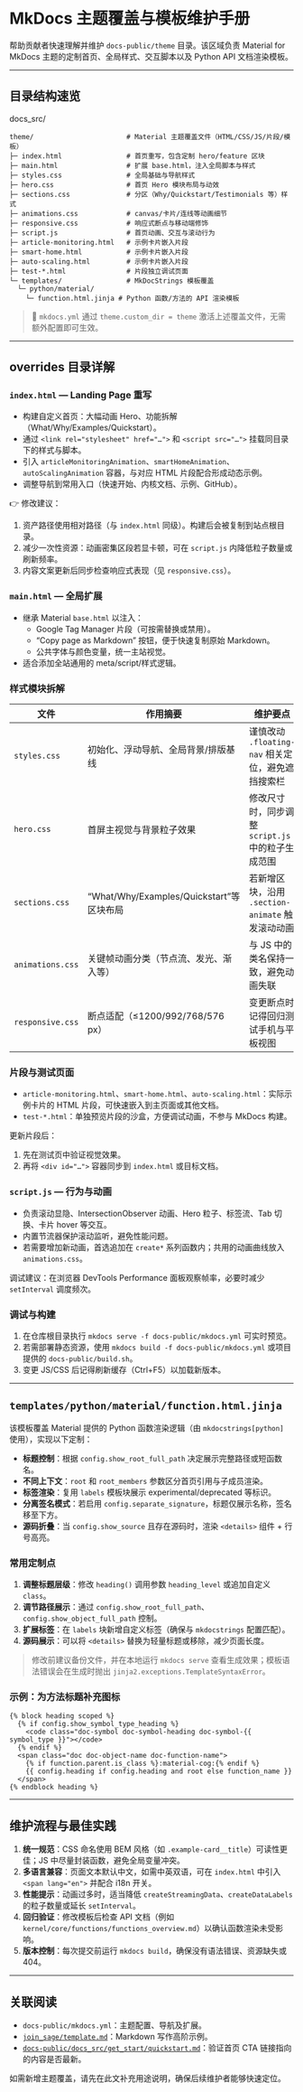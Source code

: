 # MkDocs 主题覆盖与模板维护手册

帮助贡献者快速理解并维护 `docs-public/theme` 目录。该区域负责 Material for MkDocs 主题的定制首页、全局样式、交互脚本以及 Python API 文档渲染模板。

---

## 目录结构速览

docs_src/
```text
theme/                       # Material 主题覆盖文件（HTML/CSS/JS/片段/模板）
├─ index.html                # 首页重写，包含定制 hero/feature 区块
├─ main.html                 # 扩展 base.html，注入全局脚本与样式
├─ styles.css                # 全局基础与导航样式
├─ hero.css                  # 首页 Hero 模块布局与动效
├─ sections.css              # 分区（Why/Quickstart/Testimonials 等）样式
├─ animations.css            # canvas/卡片/连线等动画细节
├─ responsive.css            # 响应式断点与移动端修饰
├─ script.js                 # 首页动画、交互与滚动行为
├─ article-monitoring.html   # 示例卡片嵌入片段
├─ smart-home.html           # 示例卡片嵌入片段
├─ auto-scaling.html         # 示例卡片嵌入片段
├─ test-*.html               # 片段独立调试页面
└─ templates/                # MkDocStrings 模板覆盖
  └─ python/material/
    └─ function.html.jinja # Python 函数/方法的 API 渲染模板
```

> 📌 `mkdocs.yml` 通过 `theme.custom_dir = theme` 激活上述覆盖文件，无需额外配置即可生效。

---

## overrides 目录详解

### `index.html` — Landing Page 重写
- 构建自定义首页：大幅动画 Hero、功能拆解（What/Why/Examples/Quickstart）。
- 通过 `<link rel="stylesheet" href="…">` 和 `<script src="…">` 挂载同目录下的样式与脚本。
- 引入 `articleMonitoringAnimation`、`smartHomeAnimation`、`autoScalingAnimation` 容器，与对应 HTML 片段配合形成动态示例。
- 调整导航到常用入口（快速开始、内核文档、示例、GitHub）。

👉 修改建议：
1. 资产路径使用相对路径（与 `index.html` 同级）。构建后会被复制到站点根目录。
2. 减少一次性资源：动画密集区段若显卡顿，可在 `script.js` 内降低粒子数量或刷新频率。
3. 内容文案更新后同步检查响应式表现（见 `responsive.css`）。

### `main.html` — 全局扩展
- 继承 Material `base.html` 以注入：
  - Google Tag Manager 片段（可按需替换或禁用）。
  - “Copy page as Markdown” 按钮，便于快速复制原始 Markdown。
  - 公共字体与颜色变量，统一主站视觉。
- 适合添加全站通用的 meta/script/样式逻辑。

### 样式模块拆解
| 文件 | 作用摘要 | 维护要点 |
|------|---------|---------|
| `styles.css` | 初始化、浮动导航、全局背景/排版基线 | 谨慎改动 `.floating-nav` 相关定位，避免遮挡搜索栏 |
| `hero.css` | 首屏主视觉与背景粒子效果 | 修改尺寸时，同步调整 `script.js` 中的粒子生成范围 |
| `sections.css` | “What/Why/Examples/Quickstart”等区块布局 | 若新增区块，沿用 `.section-animate` 触发滚动动画 |
| `animations.css` | 关键帧动画分类（节点流、发光、渐入等） | 与 JS 中的类名保持一致，避免动画失联 |
| `responsive.css` | 断点适配（≤1200/992/768/576 px） | 变更断点时记得回归测试手机与平板视图 |

### 片段与测试页面
- `article-monitoring.html`、`smart-home.html`、`auto-scaling.html`：实际示例卡片的 HTML 片段，可快速嵌入到主页面或其他文档。
- `test-*.html`：单独预览片段的沙盒，方便调试动画，不参与 MkDocs 构建。

更新片段后：
1. 先在测试页中验证视觉效果。
2. 再将 `<div id="…">` 容器同步到 `index.html` 或目标文档。

### `script.js` — 行为与动画
- 负责滚动显隐、IntersectionObserver 动画、Hero 粒子、标签流、Tab 切换、卡片 hover 等交互。
- 内置节流器保护滚动监听，避免性能问题。
- 若需要增加新动画，首选追加在 `create*` 系列函数内；共用的动画曲线放入 `animations.css`。

调试建议：在浏览器 DevTools Performance 面板观察帧率，必要时减少 `setInterval` 调度频次。

### 调试与构建
1. 在仓库根目录执行 `mkdocs serve -f docs-public/mkdocs.yml` 可实时预览。
2. 若需部署静态资源，使用 `mkdocs build -f docs-public/mkdocs.yml` 或项目提供的 `docs-public/build.sh`。
3. 变更 JS/CSS 后记得刷新缓存（Ctrl+F5）以加载新版本。

---

## `templates/python/material/function.html.jinja`

该模板覆盖 Material 提供的 Python 函数渲染逻辑（由 `mkdocstrings[python]` 使用），实现以下定制：

- **标题控制**：根据 `config.show_root_full_path` 决定展示完整路径或短函数名。
- **不同上下文**：`root` 和 `root_members` 参数区分首页引用与子成员渲染。
- **标签渲染**：复用 `labels` 模板块展示 experimental/deprecated 等标识。
- **分离签名模式**：若启用 `config.separate_signature`，标题仅展示名称，签名移至下方。
- **源码折叠**：当 `config.show_source` 且存在源码时，渲染 `<details>` 组件 + 行号高亮。

### 常用定制点
1. **调整标题层级**：修改 `heading()` 调用参数 `heading_level` 或追加自定义 `class`。
2. **调节路径展示**：通过 `config.show_root_full_path`、`config.show_object_full_path` 控制。
3. **扩展标签**：在 `labels` 块新增自定义标签（确保与 `mkdocstrings` 配置匹配）。
4. **源码展示**：可以将 `<details>` 替换为轻量标题或移除，减少页面长度。

> 修改前建议备份文件，并在本地运行 `mkdocs serve` 查看生成效果；模板语法错误会在生成时抛出 `jinja2.exceptions.TemplateSyntaxError`。

### 示例：为方法标题补充图标

```jinja
{% block heading scoped %}
  {% if config.show_symbol_type_heading %}
    <code class="doc-symbol doc-symbol-heading doc-symbol-{{ symbol_type }}"></code>
  {% endif %}
  <span class="doc doc-object-name doc-function-name">
    {% if function.parent.is_class %}:material-cog:{% endif %}
    {{ config.heading if config.heading and root else function_name }}
  </span>
{% endblock heading %}
```

---

## 维护流程与最佳实践

1. **统一规范**：CSS 命名使用 BEM 风格（如 `.example-card__title`）可读性更佳；JS 中尽量封装函数，避免全局变量冲突。
2. **多语言兼容**：页面文本默认中文，如需中英双语，可在 `index.html` 中引入 `<span lang="en">` 并配合 i18n 开关。
3. **性能提示**：动画过多时，适当降低 `createStreamingData`、`createDataLabels` 的粒子数量或延长 `setInterval`。
4. **回归验证**：修改模板后检查 API 文档（例如 `kernel/core/functions/functions_overview.md`）以确认函数渲染未受影响。
5. **版本控制**：每次提交前运行 `mkdocs build`，确保没有语法错误、资源缺失或 404。

---

## 关联阅读
- `docs-public/mkdocs.yml`：主题配置、导航及扩展。
- [`join_sage/template.md`](template.md)：Markdown 写作高阶示例。
- [`docs-public/docs_src/get_start/quickstart.md`](../get_start/quickstart.md)：验证首页 CTA 链接指向的内容是否最新。

如需新增主题覆盖，请先在此文补充用途说明，确保后续维护者能够快速定位。